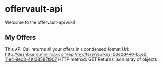 # offervault-api
Welcome to the offervault-api wiki!
## My Offers
This API Call returns all your offers in a condensed format
Url: http://dashboard.minimob.com/api/myoffers/?apikey=2de2d440-bce2-11e4-9ec3-49138587f907
HTTP method: GET
Returns: json array of objects
